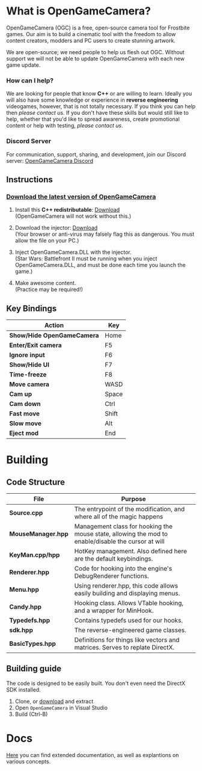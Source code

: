 # What is OpenGameCamera?

OpenGameCamera (OGC) is a free, open-source camera tool for Frostbite games. Our aim is to build a cinematic tool with the freedom to allow content creators, modders and PC users to create stunning artwork.

We are open-source; we need people to help us flesh out OGC. Without support we will not be able to update OpenGameCamera with each new game update.

### How can I help?

We are looking for people that know **C++** or are willing to learn. Ideally you will also have some knowledge or experience in **reverse engineering** videogames, however, that is not totally necessary.
If you think you can help then *please contact us.* If you don't have these skills but would still like to help, whether that you'd like to spread awareness, create promotional content or help with testing, *please contact us*.

### Discord Server

For communication, support, sharing, and development, join our Discord server: [OpenGameCamera Discord](https://discord.gg/HZ676Ff)

## Instructions

### [Download the latest version of OpenGameCamera](https://github.com/coltonon/OpenGameCamera/releases)

1. Install this **C++ redistributable**: [Download](https://aka.ms/vs/16/release/vc_redist.x64.exe)  
(OpenGameCamera will not work without this.)

2. Download the injector: [Download](https://cdn.discordapp.com/attachments/548738758053330944/640624916323893297/Injector.exe)  
(Your browser or anti-virus may falsely flag this as dangerous. You must allow the file on your PC.)

3. Inject OpenGameCamera.DLL with the injector.  
(Star Wars: Battlefront II must be running when you inject OpenGameCamera.DLL, and must be done each time you launch the game.)

4. Make awesome content.  
(Practice may be required!)

## Key Bindings

| Action | Key |
| --- | --- |
| **Show/Hide OpenGameCamera** | Home |
| **Enter/Exit camera** | F5 |
| **Ignore input** | F6 |
| **Show/Hide UI** | F7 |
| **Time-freeze** | F8 |
| **Move camera** | WASD |
| **Cam up** | Space |
| **Cam down** | Ctrl |
| **Fast move** | Shift |
| **Slow move** | Alt |
| **Eject mod** | End |

# Building

## Code Structure

| File | Purpose |
| --- | --- |
| **Source.cpp** | The entrypoint of the modification, and where all of the magic happens |
| **MouseManager.hpp** | Management class for hooking the mouse state, allowing the mod to enable/disable the cursor at will |
| **KeyMan.cpp/hpp** | HotKey management.  Also defined here are the default keybindings. |
| **Renderer.hpp** | Code for hooking into the engine's DebugRenderer functions. |
| **Menu.hpp** | Using renderer.hpp, this code allows easily building and displaying menus. |
| **Candy.hpp** | Hooking class.  Allows VTable hooking, and a wrapper for MinHook. |
| **Typedefs.hpp** | Contains typedefs used for our hooks. |
| **sdk.hpp** | The reverse-engineered game classes. |
| **BasicTypes.hpp** | Definitions for things like vectors and matrices.  Serves to replate DirectX. |

## Building guide

The code is designed to be easily built.  You don't even need the DirectX SDK installed.

1. Clone, or [download](https://github.com/coltonon/OpenGameCamera/archive/master.zip) and extract
2. Open `OpenGameCamera` in Visual Studio
3. Build (Ctrl-B)

# Docs

[Here](https://github.com/coltonon/OpenGameCamera/tree/master/Docs) you can find extended documentation, as well as explantions on various concepts.
